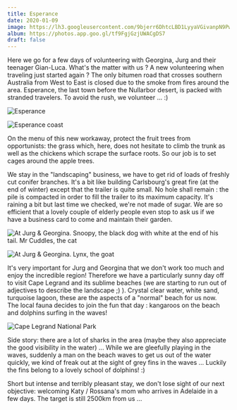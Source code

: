 ```yaml
---
title: Esperance
date: 2020-01-09
image: https://lh3.googleusercontent.com/9bjerr6DhtcLBD1LyyaVGivanpN9Pw56JC6Yp1K2n0NJY_AVO2aIIaIOSkFFQNT1ncGnAp58HjlN6t4V7o3XLFADOLbqokMY_8Zi9dda68i_gB1I18GVthueUDFZJ-YvG4707qTpmVI
album: https://photos.app.goo.gl/tf9FgjGzjUWACgDS7
draft: false
---
```


Here we go for a few days of volunteering with Georgina, Jurg and their teenager Gian-Luca. What's the matter with us ? A new volunteering when traveling just started again ? The only bitumen road that crosses southern Australia from West to East is closed due to the smoke from fires around the area. Esperance, the last town before the Nullarbor desert, is packed with stranded travelers. To avoid the rush, we volunteer ... :)

![Esperance](https://lh3.googleusercontent.com/9bjerr6DhtcLBD1LyyaVGivanpN9Pw56JC6Yp1K2n0NJY_AVO2aIIaIOSkFFQNT1ncGnAp58HjlN6t4V7o3XLFADOLbqokMY_8Zi9dda68i_gB1I18GVthueUDFZJ-YvG4707qTpmVI)

![Esperance coast](https://lh3.googleusercontent.com/YXcIa4vwyOF8LOPtjy2pPGRgVyRM4Bd03WmjIm0hEPSXy_FLJZmTh_Q5K_Ly7yvZrSMYXHOqt3tvRAiIXooJzkZfQepKz8aR4VZhoJxvSdka2W3An8q75d3kjeUPogNOAWCH84LPBDs)

On the menu of this new workaway, protect the fruit trees from opportunists: the grass which, here, does not hesitate to climb the trunk as well as the chickens which scrape the surface roots. So our job is to set cages around the apple trees.

We stay in the "landscaping" business, we have to get rid of loads of freshly cut conifer branches. It's a bit like building Carlsbourg's great fire (at the end of winter) except that the trailer is quite small. No hole shall remain : the pile is compacted in order to fill the trailer to its maximum capacity. It's raining a bit but last time we checked, we're not made of sugar. We are so efficient that a lovely couple of elderly people even stop to ask us if we have a business card to come and maintain their garden.

![At Jurg & Georgina. Snoopy, the black dog with white at the end of his tail. Mr Cuddles, the cat](https://lh3.googleusercontent.com/joQ267yK5PotdiKIhnCapcAIlGlMNVmtQJBi_GCEW-2mXZ0LEoVFrkRjdInnAgG6XeY93RdI5gamUq7nECboV7Ftf0k_pHYiVrBxYPX_uW4A0gSTU0o3u-d-l2H5shKDG4nghV7pTJ4)

![At Jurg & Georgina. Lynx, the goat](https://lh3.googleusercontent.com/p0pl2QgmI0FEyMpq1SExfYuCoe8rrl-58igBRKTF4S0PD__esQFiV7ErdXECHIoWBcZycrtIvxRPe0SsLyZcNomXczhNFvym_xzZvkAx7ISIWkJ1OgN5_Df58e2TCILvvomzaiW89gg)

It's very important for Jurg and Georgina that we don't work too much and enjoy the incredible region! Therefore we have a particularly sunny day off to visit Cape Legrand and its sublime beaches (we are starting to run out of adjectives to describe the landscape ;) ). Crystal clear water, white sand, turquoise lagoon, these are the aspects of a "normal" beach for us now. The local fauna decides to join the fun that day : kangaroos on the beach and dolphins surfing in the waves!

![Cape Legrand National Park](https://lh3.googleusercontent.com/EjBdDwB-IVzM3c2_BSajTr2-dKBHAij73Hg_bkiQNsNp943PrksueuE4PZkYgI8WKVDCHVYjR4m8U7GlZqX0yynDaEIN1OqZY8izoXmQh8zHCTG349G9Cle6A9gFGnCB8SPf1zH5NY4)

Side story: there are a lot of sharks in the area (maybe they also appreciate the good visibility in the water) ... While we are gleefully playing in the waves, suddenly a man on the beach waves to get us out of the water quickly, we kind of freak out at the sight of grey fins in the waves ... Luckily the fins belong to a lovely school of dolphins! :)

Short but intense and terribly pleasant stay, we don't lose sight of our next objective: welcoming Katy / Rossana's mom who arrives in Adelaide in a few days. The target is still 2500km from us ...



